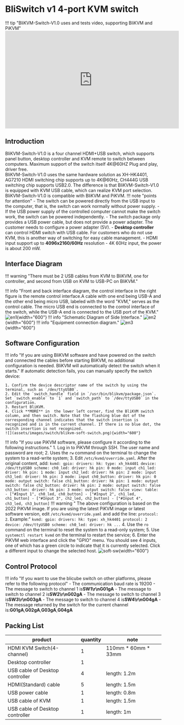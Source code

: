 # **BliSwitch v1 4-port KVM switch**

!!! tip "BliKVM-Switch-V1.0 uses and tests video, supporting BliKVM and PiKVM"
    <iframe width="560" height="315" src="https://www.youtube.com/embed/RQ3KxvUsZv8" title="YouTube video player" frameborder="0" allow="accelerometer; autoplay; clipboard-write; encrypted-media; gyroscope; picture-in-picture; web-share" allowfullscreen></iframe>

## **Introduction**

BliKVM-Switch-V1.0 is a four channel HDMI+USB switch, which supports panel button, desktop controller and KVM remote to switch between computers. Maximum support of the switch itself 4K@60HZ Plug and play, driver free.  
BliKVM-Switch-V1.0 uses the same hardware solution as XH-HK4401, AG7210 HDMI switching chip supports up to 4K@60Hz, CH444G USB switching chip supports USB2.0. The difference is that BliKVM-Switch-V1.0 is equipped with KVM USB cable, which can realize KVM port selection. BliKVM-Switch-V1.0 is compatible with BliKVM and PiKVM.
!!! note "points for attention"
    - The switch can be powered directly from the USB input to the computer, that is, the switch can work normally without power supply.
    - If the USB power supply of the controlled computer cannot make the switch work, the switch can be powered independently.
    - The switch package only provides a USB power cable, but does not provide a power adapter. The customer needs to configure a power adapter (5V).
    - **Desktop controller** can control HDMI switch with USB cable. For customers who do not use KVM, this is another way of switching for easy cable management.
    - HDMI input support up to **4096x2160/60Hz** resolution
    - 4K 60Hz input, the power is about 200 mW.

## **Interface Diagram**

!!! warning "There must be 2 USB cables from KVM to BliKVM, one for controller, and second from USB on KVM to USB-PC on BliKVM."

!!! info "Front and back interface diagram, the control interface in the right figure is the remote control interface.A cable with one end being USB-A and the other end being micro USB, labeled with the word "KVM," serves as the control cable. The micro USB end is connected to the control interface of the switch, while the USB-A end is connected to the USB port of the KVM."
    ![en1](assets/images/switch/interface-en1.png){width="600"}
!!! info "Schematic Diagram of Side Interface."
    ![en2](assets/images/switch/interface-en2.png){width="600"}
!!! info "Equipment connection diagram."
    ![en3](assets/images/switch/interface-en3.png){width="600"}

## **Software Configuration**

!!! info "If you are using BliKVM software and have powered on the switch and connected the cables before starting BliKVM, no additional configuration is needed. BliKVM will automatically detect the switch when it starts."
    If automatic detection fails, you can manually specify the switch device:

    1. Confirm the device descriptor name of the switch by using the terminal, such as `/dev/ttyUSB0`.
    2. Edit the `switch_handle` field in `/usr/bin/blikvm/package.json`. Set `switch_enable` to `1` and `switch_path` to `/dev/ttyUSB0` in the configuration.
    3. Restart BliKVM.
    4. Click **MORE** in  the lower left corner, find the BliKVM switch column, and then switch. Note that the flashing blue dot of the corresponding channel indicates that the switch insertion is recognized and is in the current channel. If there is no blue dot, the switch insertion is not recognized.
    ![](assets/images/switch/blikvm-soft-switch.png){width="600"}

!!! info "If you use PiKVM software, please configure it according to the following instructions."
    1. Log in to PiKVM through SSH. The user name and password are root;
    2. Uses the `rw` command on the terminal to change the system to a read-write system;
    3. Edit `/etc/kvmd/override.yaml`. After the original content, add:
        ```
        kvmd:
            gpio:
                drivers:
                    hk:
                        type: xh_hk4401
                        device: /dev/ttyUSB0
                scheme:
                    ch0_led:
                        driver: hk
                        pin: 0
                        mode: input
                    ch1_led:
                        driver: hk
                        pin: 1
                        mode: input
                    ch2_led:
                        driver: hk
                        pin: 2
                        mode: input
                    ch3_led:
                        driver: hk
                        pin: 3
                        mode: input
                    ch0_button:
                        driver: hk
                        pin: 0
                        mode: output
                        switch: false
                    ch1_button:
                        driver: hk
                        pin: 1
                        mode: output
                        switch: false
                    ch2_button:
                        driver: hk
                        pin: 2
                        mode: output
                        switch: false
                    ch3_button:
                        driver: hk
                        pin: 3
                        mode: output
                        switch: false
                view:
                    table:
                        - ["#Input 1", ch0_led, ch0_button]
                        - ["#Input 2", ch1_led, ch1_button]
                        - ["#Input 3", ch2_led, ch2_button]
                        - ["#Input 4", ch3_led, ch3_button]
        ```
    !!! warning " The above configuration is based on the 2022 PiKVM image. If you are using the latest PiKVM image or latest software version, edit `/etc/kvmd/override.yaml` and add the line: `protocol: 2`. Example:"
        ```
        kvmd:
        gpio:
            drivers:
                hk:
                    type: xh_hk4401
                    protocol: 2
                    device: /dev/ttyUSB0
            scheme:
                ch0_led:
                driver: hk
                ...
        ```
    4. Use the `ro` command on the terminal to reset the system to a read-only system;
    5. Use `systemctl restart kvmd` on the terminal to restart the service;
    6. Enter the PiKVM web interface and click the "GPIO" menu. You should see 4 inputs, one of which has a green circle to indicate that it is currently selected. Click a different input to change the selected host.
    ![soft-sw](assets/images/switch/pikvm-soft-switch.png){width="600"}

## **Control Protocol**

!!! info "If you want to use the blicube switch on other platforms, please refer to the following protocol"
    - The communication baud rate is 19200
    - The message to switch to channel 1 is**SW1\r\nG01gA**
    - The message to switch to channel 2 is**SW2\r\nG02gA**
    - The message to switch to channel 3 is**SW3\r\nG03gA**
    - The message to switch to channel 4 is**SW4\r\nG04gA**
    - The message returned by the switch for the current channel is:**G01gA**,**G02gA**,**G03gA**,**G04gA**

## **Packing List**

| product                   | quantity | note|
|--------------------       | ----     |-----|
| HDMI KVM Switch(4-channel)     | 1        |110mm * 60mm * 33mm|
| Desktop controller        | 1        ||
| USB cable of Desktop controller              | 4        | length: 1.2m|
| HDMI(Standard) cable      | 5        | length: 1.5m|
| USB power cable           | 1        | length: 0.8m|
| USB cable of KVM             | 1        | length: 1.5m|
| USB cable of Desktop controller | 1        | length: 1m |
